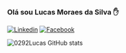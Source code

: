 ### Olá sou Lucas Moraes da Silva ✋
[![Linkedin](https://img.shields.io/badge/LinkedIn-0077B5?style=for-the-badge&logo=linkedin&logoColor=white)](https://www.linkedin.com/in/lucas-moraes-2aa29768/)
[![Facebook](https://img.shields.io/badge/Facebook-1877F2?style=for-the-badge&logo=facebook&logoColor=white)](https://www.facebook.com/lucas.moraes.1401933/)


![0292Lucas GitHub stats](https://github-readme-stats.vercel.app/api?username=0292Lucas&show_icons=true&theme=radical)






